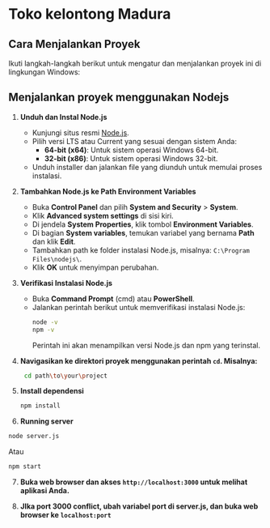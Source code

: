 # Toko kelontong Madura

## Cara Menjalankan Proyek

Ikuti langkah-langkah berikut untuk mengatur dan menjalankan proyek ini di lingkungan Windows:

## Menjalankan proyek menggunakan Nodejs

1. **Unduh dan Instal Node.js**
   - Kunjungi situs resmi [Node.js](https://nodejs.org/).
   - Pilih versi LTS atau Current yang sesuai dengan sistem Anda:
     - **64-bit (x64)**: Untuk sistem operasi Windows 64-bit.
     - **32-bit (x86)**: Untuk sistem operasi Windows 32-bit.
   - Unduh installer dan jalankan file yang diunduh untuk memulai proses instalasi.

2. **Tambahkan Node.js ke Path Environment Variables**
   - Buka **Control Panel** dan pilih **System and Security** > **System**.
   - Klik **Advanced system settings** di sisi kiri.
   - Di jendela **System Properties**, klik tombol **Environment Variables**.
   - Di bagian **System variables**, temukan variabel yang bernama **Path** dan klik **Edit**.
   - Tambahkan path ke folder instalasi Node.js, misalnya: `C:\Program Files\nodejs\`.
   - Klik **OK** untuk menyimpan perubahan.

3. **Verifikasi Instalasi Node.js**
   - Buka **Command Prompt** (cmd) atau **PowerShell**.
   - Jalankan perintah berikut untuk memverifikasi instalasi Node.js:
     ```sh
     node -v
     npm -v
     ```
     Perintah ini akan menampilkan versi Node.js dan npm yang terinstal.
4. **Navigasikan ke direktori proyek menggunakan perintah `cd`. Misalnya:**

    ```sh
     cd path\to\your\project
     ```
5. **Install dependensi**
    ```sh
    npm install
    ```

6.  **Running server**
   ```sh
   node server.js
   ```
   Atau
   ```sh
   npm start
   ```
7. **Buka web browser dan akses `http://localhost:3000` untuk melihat aplikasi Anda.**

8. **JIka port 3000 conflict, ubah variabel port di server.js, dan buka web browser ke `localhost:port`**